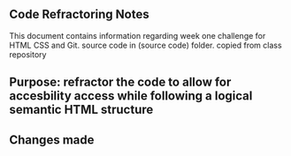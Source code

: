 ## Code Refractoring Notes
This document contains information regarding week one challenge for HTML CSS and Git.
source code in (source code) folder. copied from class repository 

## Purpose: refractor the code to allow for accesbility access while following a logical semantic HTML structure
## Changes made 

<title>Horisean Solutions</title>

